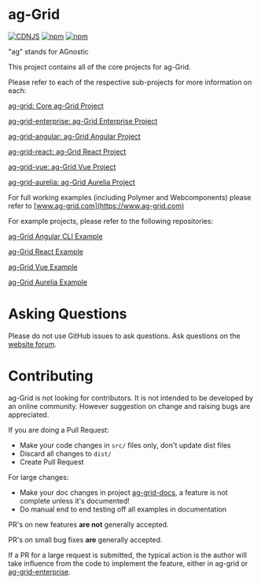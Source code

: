 
ag-Grid
==============
[![CDNJS](https://img.shields.io/cdnjs/v/ag-grid.svg)](https://cdnjs.com/libraries/ag-grid)
[![npm](https://img.shields.io/npm/dm/ag-grid.svg)](https://www.npmjs.com/package/ag-grid)
[![npm](https://img.shields.io/npm/dt/ag-grid.svg)](https://www.npmjs.com/package/ag-grid)

"ag" stands for AGnostic

This project contains all of the core projects for ag-Grid.

Please refer to each of the respective sub-projects for more information on each:

[ag-grid: Core ag-Grid Project](./packages/ag-grid/README.md)

[ag-grid-enterprise: ag-Grid Enterprise Project](./packages/ag-grid-enterprise/README.md)

[ag-grid-angular: ag-Grid Angular Project](./packages/ag-grid-angular/README.md)

[ag-grid-react: ag-Grid React Project](./packages/ag-grid-react/README.md)

[ag-grid-vue: ag-Grid Vue Project](./packages/ag-grid-vue/README.md)

[ag-grid-aurelia: ag-Grid Aurelia Project](./packages/ag-grid-aurelia/README.md)

For full working examples (including Polymer and Webcomponents) please refer to [www.ag-grid.com](https://www.ag-grid.com) 

For example projects, please refer to the following repositories:

[ag-Grid Angular CLI Example](https://github.com/ag-grid/ag-grid-angular-cli-example/)

[ag-Grid React Example](https://github.com/ag-grid/ag-grid-react-example/)

[ag-Grid Vue Example](https://github.com/ag-grid/ag-grid-vue-example/)

[ag-Grid Aurelia Example](https://github.com/ag-grid/ag-grid-aurelia-example/)

Asking Questions
==============

Please do not use GitHub issues to ask questions. Ask questions on the
[website forum](http://www.ag-grid.com/forum).

Contributing
==============

ag-Grid is not looking for contributors. It is not intended to be developed by an online community.
However suggestion on change and raising bugs are appreciated.

If you are doing a Pull Request:
- Make your code changes in `src/` files only, don't update dist files
- Discard all changes to `dist/`
- Create Pull Request

For large changes:
- Make your doc changes in project [ag-grid-docs](https://github.com/ag-grid/ag-grid-docs), a feature is not complete unless it's documented!
- Do manual end to end testing off all examples in documentation

PR's on new features **are not** generally accepted. 

PR's on small bug fixes **are** generally accepted.

If a PR for a large request is submitted, the typical action is the author will take influence from the
code to implement the feature, either in ag-grid or [ag-grid-enterprise](https://github.com/ag-grid/ag-grid-enterprise).
